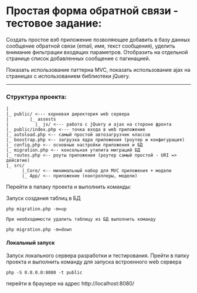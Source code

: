 # Простая форма обратной связи - тестовое задание:

Создать простое вэб приложение позволяющее добавить в базу данных сообщение обратной связи
(email, имя, текст сообщения), уделить внимание фильтрации входящих параметров.
Отобразить на отдельной странице список добавленных сообщение с пагинацией.

Показать использование паттерна MVC, показать использование ajax на страницах с использованием библиотеки jQuery.

---
### Структура проекта:
```
|
|_ public/ <--- корневая директория web сервера
|        |_ assests
|          |_ js/ <--- работа с jQuery и ajax на стороне фронта
|_ public/index.php <--- точка входа в web приложение
|_ autoload.php <-- самый простой автозагрузчик классов
|_ boostrap.php <-- загрузка ядра приложения (роутер и конфигурация)
|_ config.php <-- основные настройки приложения и БД
|_ migration.php <-- консольная утилита миграций БД
|_ routes.php <-- роуты приложения (роутер самый простой - URI => дейсвтие)
|_ src/
      |_Core/ <-- минимальный набор для MVC приложения + модели
      |_ App/ <-- приложение (контроллеры, модели)
```
Перейти в папаку проекта и выполнить команды:

Запуск создания таблиц в БД
```
php migration.php -m=up
```
``При необходимости удалить таблицу из БД выполнить команду``

``
php migration.php -m=down
``

#### Локальный запуск
Запуск локального сервера разработки и тестирования. Прейти в папку проекта и выполнить команду для запуска 
встроенного web сервера
```
php -S 0.0.0.0:8080 -t public
```
перейти в браузере на адрес http://localhost:8080/
